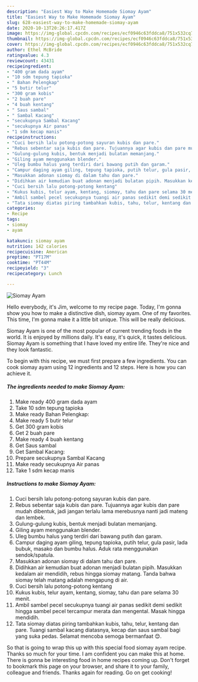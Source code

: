 ```yaml
---
description: "Easiest Way to Make Homemade Siomay Ayam"
title: "Easiest Way to Make Homemade Siomay Ayam"
slug: 628-easiest-way-to-make-homemade-siomay-ayam
date: 2020-10-13T20:26:17.417Z
image: https://img-global.cpcdn.com/recipes/ecf0946c63fddca8/751x532cq70/siomay-ayam-foto-resep-utama.jpg
thumbnail: https://img-global.cpcdn.com/recipes/ecf0946c63fddca8/751x532cq70/siomay-ayam-foto-resep-utama.jpg
cover: https://img-global.cpcdn.com/recipes/ecf0946c63fddca8/751x532cq70/siomay-ayam-foto-resep-utama.jpg
author: Ethel McBride
ratingvalue: 4.3
reviewcount: 43431
recipeingredient:
- "400 gram dada ayam"
- "10 sdm tepung tapioka"
- " Bahan Pelengkap"
- "5 butir telur"
- "300 gram kobis"
- "2 buah pare"
- "4 buah kentang"
- " Saus sambal"
- " Sambal Kacang"
- "secukupnya Sambal Kacang"
- "secukupnya Air panas"
- "1 sdm kecap manis"
recipeinstructions:
- "Cuci bersih lalu potong-potong sayuran kubis dan pare."
- "Rebus sebentar saja kubis dan pare. Tujuannya agar kubis dan pare mudah dibentuk, jadi jangan terlalu lama merebusnya nanti jadi mateng dan lembek."
- "Gulung-gulung kubis, bentuk menjadi bulatan memanjang."
- "Giling ayam menggunakan blender."
- "Uleg bumbu halus yang terdiri dari bawang putih dan garam."
- "Campur daging ayam giling, tepung tapioka, putih telur, gula pasir, lada bubuk, masako dan bumbu halus. Aduk rata menggunakan sendok/spatula."
- "Masukkan adonan siomay di dalam tahu dan pare."
- "Didihkan air kemudian buat adonan menjadi bulatan pipih. Masukkan kedalam air mendidih, rebus hingga siomay matang. Tanda bahwa siomay telah matang adalah mengapung di air."
- "Cuci bersih lalu potong-potong kentang"
- "Kukus kubis, telur ayam, kentang, siomay, tahu dan pare selama 30 menit."
- "Ambil sambel pecel secukupnya tuangi air panas sedikit demi sedikit hingga sambel pecel tercampur merata dan mengental. Masak hingga mendidih."
- "Tata siomay diatas piring tambahkan kubis, tahu, telur, kentang dan pare. Tuangi sambal kacang diatasnya, kecap dan saus sambal bagi yang suka pedas. Selamat mencoba semoga bermanfaat 😊."
categories:
- Recipe
tags:
- siomay
- ayam

katakunci: siomay ayam 
nutrition: 142 calories
recipecuisine: American
preptime: "PT17M"
cooktime: "PT44M"
recipeyield: "3"
recipecategory: Lunch

---
```



![Siomay Ayam](https://img-global.cpcdn.com/recipes/ecf0946c63fddca8/751x532cq70/siomay-ayam-foto-resep-utama.jpg)

Hello everybody, it's Jim, welcome to my recipe page. Today, I'm gonna show you how to make a distinctive dish, siomay ayam. One of my favorites. This time, I'm gonna make it a little bit unique. This will be really delicious.



Siomay Ayam is one of the most popular of current trending foods in the world. It is enjoyed by millions daily. It's easy, it's quick, it tastes delicious. Siomay Ayam is something that I have loved my entire life. They're nice and they look fantastic.


To begin with this recipe, we must first prepare a few ingredients. You can cook siomay ayam using 12 ingredients and 12 steps. Here is how you can achieve it.

<!--inarticleads1-->

##### The ingredients needed to make Siomay Ayam:

1. Make ready 400 gram dada ayam
1. Take 10 sdm tepung tapioka
1. Make ready  Bahan Pelengkap:
1. Make ready 5 butir telur
1. Get 300 gram kobis
1. Get 2 buah pare
1. Make ready 4 buah kentang
1. Get  Saus sambal
1. Get  Sambal Kacang:
1. Prepare secukupnya Sambal Kacang
1. Make ready secukupnya Air panas
1. Take 1 sdm kecap manis




<!--inarticleads2-->

##### Instructions to make Siomay Ayam:

1. Cuci bersih lalu potong-potong sayuran kubis dan pare.
1. Rebus sebentar saja kubis dan pare. Tujuannya agar kubis dan pare mudah dibentuk, jadi jangan terlalu lama merebusnya nanti jadi mateng dan lembek.
1. Gulung-gulung kubis, bentuk menjadi bulatan memanjang.
1. Giling ayam menggunakan blender.
1. Uleg bumbu halus yang terdiri dari bawang putih dan garam.
1. Campur daging ayam giling, tepung tapioka, putih telur, gula pasir, lada bubuk, masako dan bumbu halus. Aduk rata menggunakan sendok/spatula.
1. Masukkan adonan siomay di dalam tahu dan pare.
1. Didihkan air kemudian buat adonan menjadi bulatan pipih. Masukkan kedalam air mendidih, rebus hingga siomay matang. Tanda bahwa siomay telah matang adalah mengapung di air.
1. Cuci bersih lalu potong-potong kentang
1. Kukus kubis, telur ayam, kentang, siomay, tahu dan pare selama 30 menit.
1. Ambil sambel pecel secukupnya tuangi air panas sedikit demi sedikit hingga sambel pecel tercampur merata dan mengental. Masak hingga mendidih.
1. Tata siomay diatas piring tambahkan kubis, tahu, telur, kentang dan pare. Tuangi sambal kacang diatasnya, kecap dan saus sambal bagi yang suka pedas. Selamat mencoba semoga bermanfaat 😊.




So that is going to wrap this up with this special food siomay ayam recipe. Thanks so much for your time. I am confident you can make this at home. There is gonna be interesting food in home recipes coming up. Don't forget to bookmark this page on your browser, and share it to your family, colleague and friends. Thanks again for reading. Go on get cooking!
